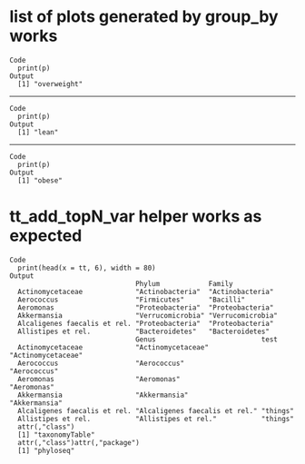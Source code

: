 # list of plots generated by group_by works

    Code
      print(p)
    Output
      [1] "overweight"

---

    Code
      print(p)
    Output
      [1] "lean"

---

    Code
      print(p)
    Output
      [1] "obese"

# tt_add_topN_var helper works as expected

    Code
      print(head(x = tt, 6), width = 80)
    Output
                                   Phylum            Family           
      Actinomycetaceae             "Actinobacteria"  "Actinobacteria" 
      Aerococcus                   "Firmicutes"      "Bacilli"        
      Aeromonas                    "Proteobacteria"  "Proteobacteria" 
      Akkermansia                  "Verrucomicrobia" "Verrucomicrobia"
      Alcaligenes faecalis et rel. "Proteobacteria"  "Proteobacteria" 
      Allistipes et rel.           "Bacteroidetes"   "Bacteroidetes"  
                                   Genus                          test              
      Actinomycetaceae             "Actinomycetaceae"             "Actinomycetaceae"
      Aerococcus                   "Aerococcus"                   "Aerococcus"      
      Aeromonas                    "Aeromonas"                    "Aeromonas"       
      Akkermansia                  "Akkermansia"                  "Akkermansia"     
      Alcaligenes faecalis et rel. "Alcaligenes faecalis et rel." "things"          
      Allistipes et rel.           "Allistipes et rel."           "things"          
      attr(,"class")
      [1] "taxonomyTable"
      attr(,"class")attr(,"package")
      [1] "phyloseq"

